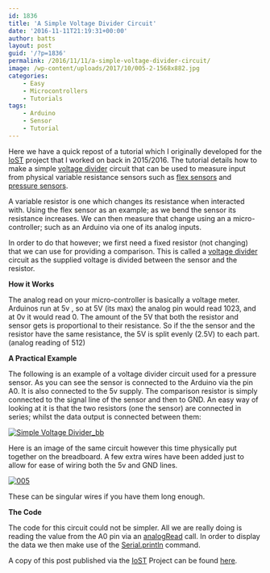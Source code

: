 ```yaml
---
id: 1836
title: 'A Simple Voltage Divider Circuit'
date: '2016-11-11T21:19:31+00:00'
author: batts
layout: post
guid: '/?p=1836'
permalink: /2016/11/11/a-simple-voltage-divider-circuit/
image: /wp-content/uploads/2017/10/005-2-1568x882.jpg
categories:
    - Easy
    - Microcontrollers
    - Tutorials
tags:
    - Arduino
    - Sensor
    - Tutorial
---
```


Here we have a quick repost of a tutorial which I originally developed for the [IoST](http://aninternetofsoftthings.com) project that I worked on back in 2015/2016. The tutorial details how to make a simple [voltage divider](https://en.wikipedia.org/wiki/Voltage_divider) circuit that can be used to measure input from physical variable resistance sensors such as [flex sensors](https://www.sparkfun.com/products/10264) and [pressure sensors](https://www.sparkfun.com/products/9375).

A variable resistor is one which changes its resistance when interacted with. Using the flex sensor as an example; as we bend the sensor its resistance increases. We can then measure that change using an a micro-controller; such as an Arduino via one of its analog inputs.

In order to do that however; we first need a fixed resistor (not changing) that we can use for providing a comparison. This is called a [voltage divider](http://en.wikipedia.org/wiki/Voltage_divider) circuit as the supplied voltage is divided between the sensor and the resistor.

**How it Works**

The analog read on your micro-controller is basically a voltage meter. Arduinos run at 5v , so at 5V (its max) the analog pin would read 1023, and at 0v it would read 0. The amount of the 5V that both the resistor and sensor gets is proportional to their resistance. So if the the sensor and the resistor have the same resistance, the 5V is split evenly (2.5V) to each part. (analog reading of 512)

**A Practical Example**

The following is an example of a voltage divider circuit used for a pressure sensor. As you can see the sensor is connected to the Arduino via the pin A0. It is also connected to the 5v supply. The comparison resistor is simply connected to the signal line of the sensor and then to GND. An easy way of looking at it is that the two resistors (one the sensor) are connected in series; whilst the data output is connected between them:

[![Simple Voltage Divider_bb](http://localhost:81/wordpress/wp-content/uploads/2017/10/Simple-Voltage-Divider_bb-1.png)](http://localhost:81/wordpress/wp-content/uploads/2017/10/Simple-Voltage-Divider_bb-1.png)

Here is an image of the same circuit however this time physically put together on the breadboard. A few extra wires have been added just to allow for ease of wiring both the 5v and GND lines.

[![005](http://localhost:81/wordpress/wp-content/uploads/2017/10/005-2.jpg)](http://localhost:81/wordpress/wp-content/uploads/2017/10/005-2.jpg)

These can be singular wires if you have them long enough.

**The Code**

The code for this circuit could not be simpler. All we are really doing is reading the value from the A0 pin via an [analogRead](https://www.arduino.cc/en/Reference/AnalogRead) call. In order to display the data we then make use of the [Serial.println](https://www.arduino.cc/en/Serial/Println) command.

A copy of this post published via the [IoST](http://aninternetofsoftthings.com) Project can be found [here](http://aninternetofsoftthings.com/blog/a-simple-voltage-divider-circuit/).